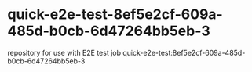 # quick-e2e-test-8ef5e2cf-609a-485d-b0cb-6d47264bb5eb-3
repository for use with E2E test job quick-e2e-test:8ef5e2cf-609a-485d-b0cb-6d47264bb5eb-3
